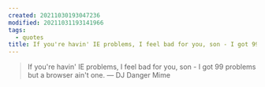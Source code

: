 ```yaml
---
created: 20211030193047236
modified: 20211031193141966
tags:
  - quotes
title: If you're havin' IE problems, I feel bad for you, son - I got 99 problems but a browser ain't one.
---
```


> If you're havin' IE problems, I feel bad for you, son - I got 99 problems but a browser ain't one. — DJ Danger Mime
